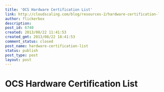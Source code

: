 ```yaml
---
title: 'OCS Hardware Certification List'
link: http://cloudscaling.com/blog/resources-2/hardware-certification-list/
author: flickerbox
description: 
post_id: 6740
created: 2013/08/22 11:41:53
created_gmt: 2013/08/22 18:41:53
comment_status: closed
post_name: hardware-certification-list
status: publish
post_type: post
layout: post
---
```


# OCS Hardware Certification List

